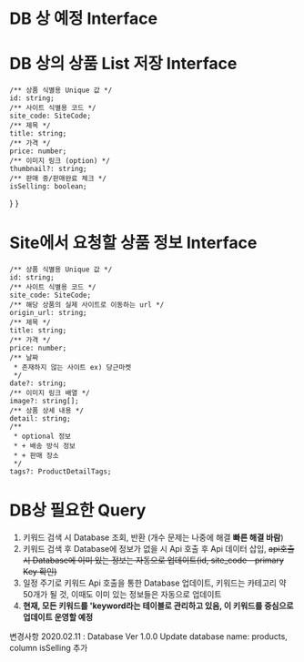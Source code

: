 # DB 상 예정 Interface

# DB 상의 상품 List 저장 Interface

    /** 상품 식별용 Unique 값 */
    id: string;
    /** 사이트 식별용 코드 */
    site_code: SiteCode;
    /** 제목 */
    title: string;
    /** 가격 */
    price: number;
    /** 이미지 링크 (option) */
    thumbnail?: string;
    /** 판매 중/판매완료 체크 */
    isSelling: boolean;

}
}

# Site에서 요청할 상품 정보 Interface

    /** 상품 식별용 Unique 값 */
    id: string;
    /** 사이트 식별용 코드 */
    site_code: SiteCode;
    /** 해당 상품의 실제 사이트로 이동하는 url */
    origin_url: string;
    /** 제목 */
    title: string;
    /** 가격 */
    price: number;
    /** 날짜
     * 존재하지 않는 사이트 ex) 당근마켓
     */
    date?: string;
    /** 이미지 링크 배열 */
    image?: string[];
    /** 상품 상세 내용 */
    detail: string;
    /**
     * optional 정보
     * + 배송 방식 정보
     * + 판매 장소
     */
    tags?: ProductDetailTags;

# DB상 필요한 Query

1. 키워드 검색 시 Database 조회, 반환 (개수 문제는 나중에 해결 **빠른 해결 바람**)
2. 키워드 검색 후 Database에 정보가 없을 시 Api 호출 후 Api 데이터 삽입, ~~api호출 시 Database에 이미 있는 정보는 자동으로 업데이트(id, site_code - primary Key 확인)~~
3. 일정 주기로 키워드 Api 호출을 통한 Database 업데이트, 키워드는 카테고리 약 50개가 될 것, 이때도 이미 있는 정보들은 자동으로 업데이트
4. **현재, 모든 키워드를 'keyword라는 테이블로 관리하고 있음, 이 키워드를 중심으로 업데이트 운영할 예정**

변경사항
2020.02.11 : Database Ver 1.0.0 Update
database name: products, column isSelling 추가
